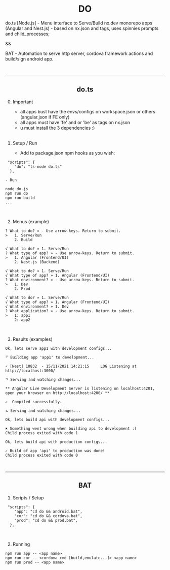 <h1 style="text-align: center; color:dark-green"> DO </h1>

<p>do.ts [Node.js] - Menu interface to Serve/Build nx.dev monorepo apps (Angular and Nest.js) - based on nx.json and tags, uses spinnies prompts and child_processes;

&&

BAT - Automation to serve http server, cordova framework actions and build/sign android app.

</p>
<br>
<hr>
<h2 style="text-align: center; color:dark-green"> do.ts </h2>

0.  Important

    - all apps bust have the envs/configs on workspace.json or others (angular.json if FE only)
    - all apps must have 'fe' and or 'be' as tags on nx.json
    - u must install the 3 dependencies :)

    <br>

1.  Setup / Run

    - Add to package.json npm hooks as you wish:

```
 "scripts": {
    "do": "ts-node do.ts"
  },
```

    - Run

```
node do.js
npm run do
npm run build
...
```

<br>

2.  Menus (example)

```
? What to do? » - Use arrow-keys. Return to submit.
>   1. Serve/Run
    2. Build
```

```
√ What to do? » 1. Serve/Run
? What type of app? » - Use arrow-keys. Return to submit.
>   1. Angular (Frontend/UI)
    2. Nest.js (Backend)
```

```
√ What to do? » 1. Serve/Run
√ What type of app? » 1. Angular (Frontend/UI)
? What environment? » - Use arrow-keys. Return to submit.
>   1. Dev
    2. Prod
```

```
√ What to do? » 1. Serve/Run
√ What type of app? » 1. Angular (Frontend/UI)
√ What environment? » 1. Dev
? What application? » - Use arrow-keys. Return to submit.
>   1: app1
    2: app2
```

<br>

3.  Results (examples)

```
Ok, lets serve app1 with development configs...

⠋ Building app 'app1' to development...
```

```
✓ [Nest] 10832  - 15/11/2021 14:21:15     LOG Listening at http://localhost:3000/

⠙ Serving and watching changes...
```

```
** Angular Live Development Server is listening on localhost:4201, open your browser on http://localhost:4200/ **

✓  Compiled successfully.

⠦ Serving and watching changes...
```

```
Ok, lets build api with development configs...

✖ Something went wrong when building api to development :(
Child process exited with code 1
```

```
Ok, lets build api with production configs...

✓ Build of app 'api' to production was done!
Child process exited with code 0
```

<br>
<hr>
<h2 style="text-align: center; color:dark-green"> BAT </h2>

1.  Scripts / Setup

```
 "scripts": {
    "app": "cd do && android.bat",
    "cor": "cd do && cordova.bat",
    "prod": "cd do && prod.bat",
  },
```

<br>

2.  Running

```
npm run app -- <app name>
npm run cor -- <cordova cmd [build,emulate...]> <app name>
npm run prod -- <app name>
```
